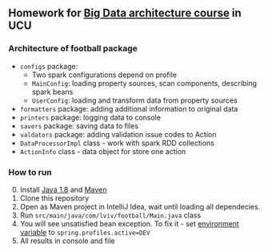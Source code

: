 ## Homework for [Big Data architecture course](https://cms.ucu.edu.ua/mod/assign/view.php?id=18124) in UCU

### Architecture of football package 

- `configs` package:
  - Two spark configurations depend on profile
  - `MainConfig`: loading property sources, scan components, describing spark beans
  - `UserConfig`: loading and transform data from property sources
- `formatters` package: adding additional information to original data
- `printers` package: logging data to console
- `savers` package: saving data to files
- `valdators` package: adding validation issue codes to Action
- `DataProcessorImpl` class - work with spark RDD collections
- `ActionInfo` class - data object for store one action

### How to run

0. Install [Java 1.8](http://www.oracle.com/technetwork/java/javase/downloads/jdk8-downloads-2133151.html) and
[Maven](https://maven.apache.org/install.html)
1. Clone this repository
2. Open as Maven project in IntelliJ Idea, wait until loading all dependecies.
3. Run `src/main/java/com/lviv/football/Main.java` class
4. You will see unsatisfied bean exception. To fix it - set [environment variable](http://stackoverflow.com/questions/13748784/setting-up-and-using-environmental-variables-in-intellij-idea) to `spring.profiles.active=DEV`
5. All results in console and file